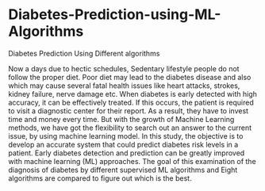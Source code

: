 # Diabetes-Prediction-using-ML-Algorithms
Diabetes Prediction Using Different algorithms

Now a days due to hectic schedules, Sedentary lifestyle people do not follow the proper diet. Poor diet may lead to the diabetes disease and also which may cause several fatal health issues like heart attacks, strokes, kidney failure, nerve damage etc. When diabetes is early detected with high accuracy, it can be effectively treated. If this occurs, the patient is required to visit a diagnostic center for their report. As a result, they have to invest time and money every time. But with the growth of Machine Learning methods, we have got the flexibility to search out an answer to the current issue, by using machine learning model. In this study, the objective is to develop an accurate system that could predict diabetes risk levels in a patient. Early diabetes detection and prediction can be greatly improved with machine learning (ML) approaches. The goal of this examination of the diagnosis of diabetes by different supervised ML algorithms and Eight algorithms are compared to figure out which is the best.
